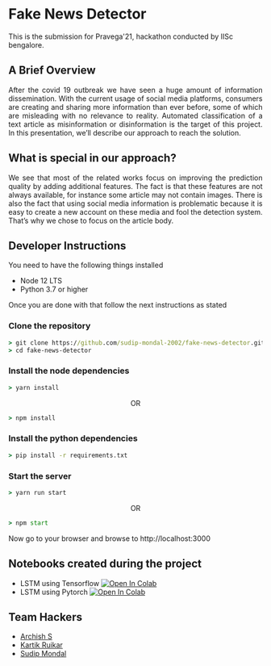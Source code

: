 # Fake News Detector
This is the submission for Pravega'21, hackathon conducted by IISc bengalore.

## A Brief Overview
<p align="justify" >After the covid 19 outbreak we have seen a huge amount of information
dissemination. With the current usage of social media platforms, consumers
are creating and sharing more information than ever before, some of which
are misleading with no relevance to reality. Automated classification of a text
article as misinformation or disinformation is the target of this project. In this
presentation, we’ll describe our approach to reach the solution.</p>

## What is special in our approach?
<p align = "justify" > We see that most of the related works focus on improving
the prediction quality by adding additional features. The
fact is that these features are not always available, for
instance some article may not contain images. There is also
the fact that using social media information is problematic
because it is easy to create a new account on these media
and fool the detection system. That’s why we chose to focus
on the article body. </p>

## Developer Instructions

You need to have the following things installed
* Node 12 LTS
* Python 3.7 or higher

Once you are done with that follow the next instructions as stated

### Clone the repository
```cmd
> git clone https://github.com/sudip-mondal-2002/fake-news-detector.git
> cd fake-news-detector
```

### Install the node dependencies
```cmd
> yarn install
```
<p align="center"> OR </p>

```cmd
> npm install
```

### Install the python dependencies
```cmd
> pip install -r requirements.txt
```

### Start the server
```cmd
> yarn run start
```
<p align="center"> OR </p>

```cmd
> npm start
```

Now go to your browser and browse to http://localhost:3000
## Notebooks created during the project
* LSTM using Tensorflow [![Open In Colab](https://colab.research.google.com/assets/colab-badge.svg)](https://colab.research.google.com/drive/1ODOflRAd-huvu5X-oAv7v24jXIrngCPC?usp=sharing)
* LSTM using Pytorch [![Open In Colab](https://colab.research.google.com/assets/colab-badge.svg)](https://colab.research.google.com/drive/1V-9tIgrjVIduPIrX71hbcDAjeGw6Tevq?authuser=1)


## Team Hackers
* [Archish S](https://github.com/Xerefic)
* [Kartik Ruikar](https://github.com/Kartik2605)
* [Sudip Mondal](https://github.com/sudip-mondal-2002)
